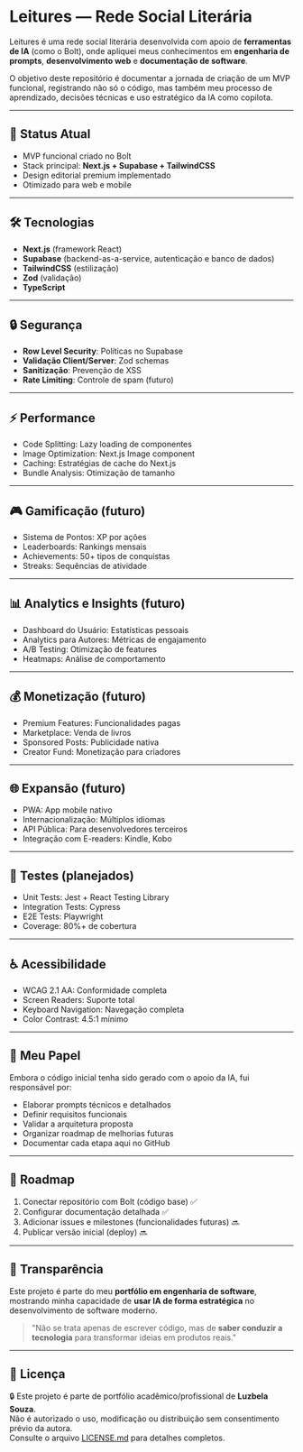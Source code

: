 # Leitures — Rede Social Literária

Leitures é uma rede social literária desenvolvida com apoio de **ferramentas de IA** (como o Bolt), onde apliquei meus conhecimentos em **engenharia de prompts**, **desenvolvimento web** e **documentação de software**.

O objetivo deste repositório é documentar a jornada de criação de um MVP funcional, registrando não só o código, mas também meu processo de aprendizado, decisões técnicas e uso estratégico da IA como copilota.

---

## 🚀 Status Atual
- MVP funcional criado no Bolt
- Stack principal: **Next.js + Supabase + TailwindCSS**
- Design editorial premium implementado
- Otimizado para web e mobile

---

## 🛠️ Tecnologias
- **Next.js** (framework React)
- **Supabase** (backend-as-a-service, autenticação e banco de dados)
- **TailwindCSS** (estilização)
- **Zod** (validação)
- **TypeScript**

---

## 🔒 Segurança
- **Row Level Security**: Políticas no Supabase  
- **Validação Client/Server**: Zod schemas  
- **Sanitização**: Prevenção de XSS  
- **Rate Limiting**: Controle de spam (futuro)  

---

## ⚡ Performance
- Code Splitting: Lazy loading de componentes  
- Image Optimization: Next.js Image component  
- Caching: Estratégias de cache do Next.js  
- Bundle Analysis: Otimização de tamanho  

---

## 🎮 Gamificação (futuro)
- Sistema de Pontos: XP por ações  
- Leaderboards: Rankings mensais  
- Achievements: 50+ tipos de conquistas  
- Streaks: Sequências de atividade  

---

## 📊 Analytics e Insights (futuro)
- Dashboard do Usuário: Estatísticas pessoais  
- Analytics para Autores: Métricas de engajamento  
- A/B Testing: Otimização de features  
- Heatmaps: Análise de comportamento  

---

## 💰 Monetização (futuro)
- Premium Features: Funcionalidades pagas  
- Marketplace: Venda de livros  
- Sponsored Posts: Publicidade nativa  
- Creator Fund: Monetização para criadores  

---

## 🌐 Expansão (futuro)
- PWA: App mobile nativo  
- Internacionalização: Múltiplos idiomas  
- API Pública: Para desenvolvedores terceiros  
- Integração com E-readers: Kindle, Kobo  

---

## 🧪 Testes (planejados)
- Unit Tests: Jest + React Testing Library  
- Integration Tests: Cypress  
- E2E Tests: Playwright  
- Coverage: 80%+ de cobertura  

---

## ♿ Acessibilidade
- WCAG 2.1 AA: Conformidade completa  
- Screen Readers: Suporte total  
- Keyboard Navigation: Navegação completa  
- Color Contrast: 4.5:1 mínimo  

---

## 🎯 Meu Papel
Embora o código inicial tenha sido gerado com o apoio da IA, fui responsável por:
- Elaborar prompts técnicos e detalhados
- Definir requisitos funcionais
- Validar a arquitetura proposta
- Organizar roadmap de melhorias futuras
- Documentar cada etapa aqui no GitHub

---

## 📅 Roadmap
1. Conectar repositório com Bolt (código base) ✅  
2. Configurar documentação detalhada ✅  
3. Adicionar issues e milestones (funcionalidades futuras) 🔜  
4. Publicar versão inicial (deploy) 🔜  

---

## 📖 Transparência
Este projeto é parte do meu **portfólio em engenharia de software**, mostrando minha capacidade de **usar IA de forma estratégica** no desenvolvimento de software moderno.

> "Não se trata apenas de escrever código, mas de **saber conduzir a tecnologia** para transformar ideias em produtos reais."

---

## 📜 Licença
🔒 Este projeto é parte de portfólio acadêmico/profissional de **Luzbela Souza**.  
Não é autorizado o uso, modificação ou distribuição sem consentimento prévio da autora.  
Consulte o arquivo [LICENSE.md](./LICENSE.md) para detalhes completos.
